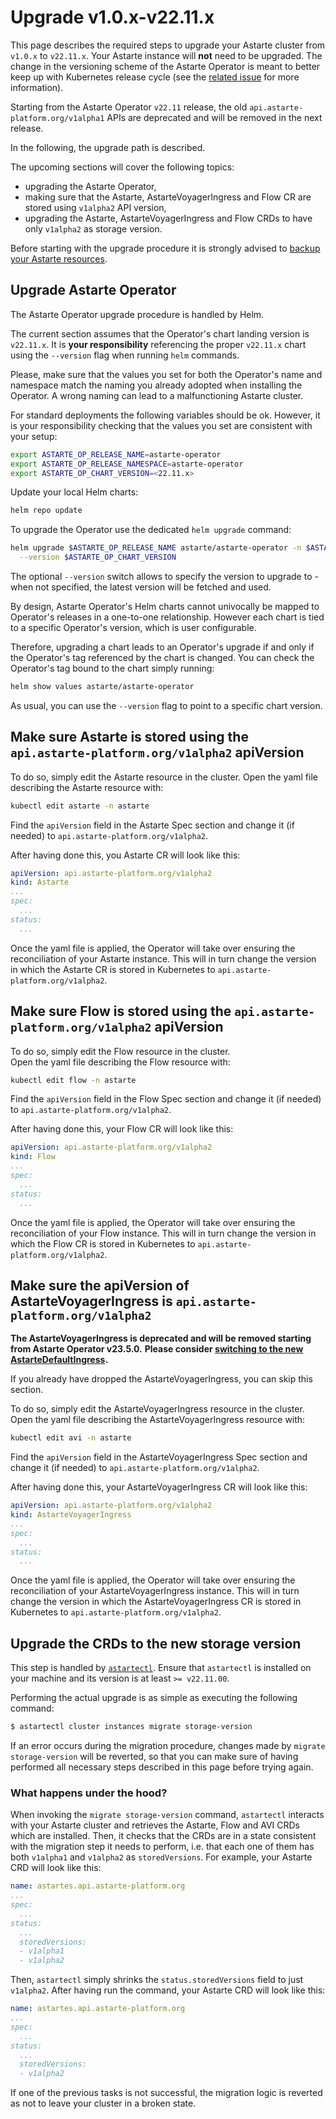 # Upgrade v1.0.x-v22.11.x

This page describes the required steps to upgrade your Astarte cluster from `v1.0.x` to
`v22.11.x`. Your Astarte instance will **not** need to be upgraded.
The change in the versioning scheme of the Astarte Operator is meant to better keep up with
Kubernetes release cycle (see the [related
issue](https://github.com/astarte-platform/astarte-kubernetes-operator/issues/306) for more
information).

Starting from the Astarte Operator `v22.11` release, the old `api.astarte-platform.org/v1alpha1`
APIs are deprecated and will be removed in the next release.

In the following, the upgrade path is described.

The upcoming sections will cover the following topics:
- upgrading the Astarte Operator,
- making sure that the Astarte, AstarteVoyagerIngress and Flow CR are stored using `v1alpha2` API
  version,
- upgrading the Astarte, AstarteVoyagerIngress and Flow CRDs to have only `v1alpha2` as storage
  version.

Before starting with the upgrade procedure it is strongly advised to [backup your Astarte
resources](095-advanced_operations.html#backup-your-astarte-resources).

## Upgrade Astarte Operator
The Astarte Operator upgrade procedure is handled by Helm.

The current section assumes that the Operator's chart landing version is `v22.11.x`. It is **your
responsibility** referencing the proper `v22.11.x` chart using the `--version` flag when running
`helm` commands.

Please, make sure that the values you set for both the Operator's name and namespace match the
naming you already adopted when installing the Operator. A wrong naming can lead to a malfunctioning
Astarte cluster.

For standard deployments the following variables should be ok. However, it is your responsibility
checking that the values you set are consistent with your setup:

```bash
export ASTARTE_OP_RELEASE_NAME=astarte-operator
export ASTARTE_OP_RELEASE_NAMESPACE=astarte-operator
export ASTARTE_OP_CHART_VERSION=<22.11.x>
```

Update your local Helm charts:
```bash
helm repo update
```

To upgrade the Operator use the dedicated `helm upgrade` command:
```bash
helm upgrade $ASTARTE_OP_RELEASE_NAME astarte/astarte-operator -n $ASTARTE_OP_RELEASE_NAMESPACE \
  --version $ASTARTE_OP_CHART_VERSION
```

The optional `--version` switch allows to specify the version to upgrade to - when not specified,
the latest version will be fetched and used.

By design, Astarte Operator's Helm charts cannot univocally be mapped to Operator's releases in a
one-to-one relationship. However each chart is tied to a specific Operator's version, which is user
configurable.

Therefore, upgrading a chart leads to an Operator's upgrade if and only if the Operator's tag
referenced by the chart is changed. You can check the Operator's tag bound to the chart simply
running:

```bash
helm show values astarte/astarte-operator
```

As usual, you can use the `--version` flag to point to a specific chart version.

## Make sure Astarte is stored using the `api.astarte-platform.org/v1alpha2` apiVersion

To do so, simply edit the Astarte resource in the cluster. Open the yaml file describing the Astarte
resource with:
```bash
kubectl edit astarte -n astarte
```

Find the `apiVersion` field in the Astarte Spec section and change it (if needed) to
`api.astarte-platform.org/v1alpha2`.

After having done this, you Astarte CR will look like this:
```yaml
apiVersion: api.astarte-platform.org/v1alpha2
kind: Astarte
...
spec:
  ...
status:
  ...
```

Once the yaml file is applied, the Operator will take over ensuring the reconciliation of your
Astarte instance. This will in turn change the version in which the Astarte CR is stored in
Kubernetes to `api.astarte-platform.org/v1alpha2`.


## Make sure Flow is stored using the `api.astarte-platform.org/v1alpha2` apiVersion

To do so, simply edit the Flow resource in the cluster.  
Open the yaml file describing the Flow resource with:
```bash
kubectl edit flow -n astarte
```

Find the `apiVersion` field in the Flow Spec section and change it (if needed) to
`api.astarte-platform.org/v1alpha2`.

After having done this, your Flow CR will look like this:
```yaml
apiVersion: api.astarte-platform.org/v1alpha2
kind: Flow
...
spec:
  ...
status:
  ...
```

Once the yaml file is applied, the Operator will take over ensuring the reconciliation of your
Flow instance. This will in turn change the version in which the Flow CR is stored in
Kubernetes to `api.astarte-platform.org/v1alpha2`.

## Make sure the apiVersion of AstarteVoyagerIngress is `api.astarte-platform.org/v1alpha2`

**The AstarteVoyagerIngress is deprecated and will be removed starting from Astarte Operator
v23.5.0.**
**Please consider [switching to the new
AstarteDefaultIngress](066-migrate_to_astartedefaultingress.html).**

If you already have dropped the AstarteVoyagerIngress, you can skip this section.

To do so, simply edit the AstarteVoyagerIngress resource in the cluster.
Open the yaml file describing the AstarteVoyagerIngress resource with:
```bash
kubectl edit avi -n astarte
```

Find the `apiVersion` field in the AstarteVoyagerIngress Spec section and change it (if needed) to
`api.astarte-platform.org/v1alpha2`.

After having done this, your AstarteVoyagerIngress CR will look like this:
```yaml
apiVersion: api.astarte-platform.org/v1alpha2
kind: AstarteVoyagerIngress
...
spec:
  ...
status:
  ...
```

Once the yaml file is applied, the Operator will take over ensuring the reconciliation of your
AstarteVoyagerIngress instance. This will in turn change the version in which the
AstarteVoyagerIngress CR is stored in Kubernetes to `api.astarte-platform.org/v1alpha2`.

## Upgrade the CRDs to the new storage version
This step is handled by [`astartectl`](https://github.com/astarte-platform/astartectl). Ensure that
`astartectl` is installed on your machine and its version is at least `>= v22.11.00`.

Performing the actual upgrade is as simple as executing the following command:

```bash
$ astartectl cluster instances migrate storage-version
```

If an error occurs during the migration procedure, changes made by `migrate storage-version` will be
reverted, so that you can make sure of having performed all necessary steps described in this page
before trying again.

### What happens under the hood?

When invoking the `migrate storage-version` command, `astartectl` interacts with your Astarte
cluster and retrieves the Astarte, Flow and AVI CRDs which are installed. Then, it checks that the
CRDs are in a state consistent with the migration step it needs to perform, i.e. that each one of
them has both `v1alpha1` and `v1alpha2` as `storedVersions`. For example, your Astarte CRD will look
like this:

```yaml
name: astartes.api.astarte-platform.org
...
spec:
  ...
status:
  ...
  storedVersions:
  - v1alpha1
  - v1alpha2
```

Then, `astartectl` simply shrinks the `status.storedVersions` field to just `v1alpha2`.
After having run the command, your Astarte CRD will look like this:
```yaml
name: astartes.api.astarte-platform.org
...
spec:
  ...
status:
  ...
  storedVersions:
  - v1alpha2
```

If one of the previous tasks is not successful, the migration logic is reverted as not to leave
your cluster in a broken state.
